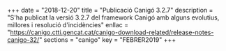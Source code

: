 +++
date        = "2018-12-20"
title       = "Publicació Canigó 3.2.7"
description = "S'ha publicat la versió 3.2.7 del framework Canigó amb alguns evolutius, millores i resolució d'incidències"
enllac      = "https://canigo.ctti.gencat.cat/canigo-download-related/release-notes-canigo-32/"
sections    = "canigo"
key         = "FEBRER2019"
+++
